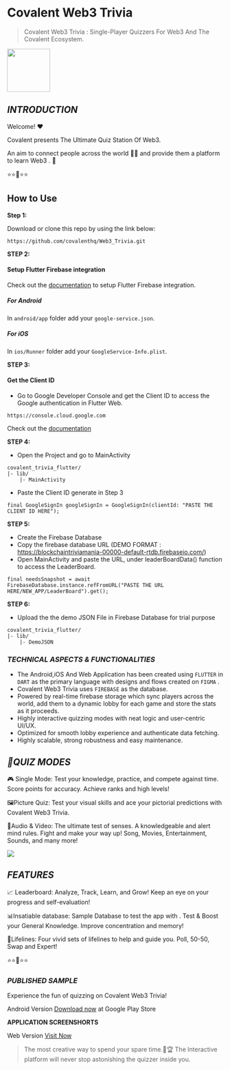 # **Covalent Web3 Trivia**
> Covalent Web3 Trivia : Single-Player Quizzers For Web3 And The Covalent Ecosystem.
<img src="https://play-lh.googleusercontent.com/FoyS9HkImE0Qo1PMyvEF21Ima9b55GbI5k9xNalAwXE4AXeF9fjXphh6XwSCCyTC-hY=w480-h960" width="100px" height="100px">


## ***INTRODUCTION***

Welcome! ❤

Covalent presents The Ultimate Quiz Station Of Web3.

An aim to connect people across the world 🤳🏻 and provide them a platform to learn Web3 . 💞


⭐⭐🌟⭐⭐



## How to Use 

**Step 1:**

Download or clone this repo by using the link below:

```
https://github.com/covalenthq/Web3_Trivia.git
```

**STEP 2:**

#### Setup Flutter Firebase integration
Check out the [documentation](https://firebase.google.com/learn/pathways/firebase-flutter) to setup Flutter Firebase integration.

##### For Android
In `android/app` folder add your `google-service.json`.
##### For iOS
In `ios/Runner` folder add your `GoogleService-Info.plist`.

**STEP 3:**

#### Get the Client ID

* Go to Google Developer Console and get the Client ID to access the Google authentication in Flutter Web.
```
https://console.cloud.google.com
```
Check out the [documentation](https://developers.google.com/adwords/api/docs/guides/authentication)

<!-- <ul>
 <li>Under "Select a project" on the top, select "Create new project" and fill the details.li>
 <li>Under "In the dashboard on the left, go to "API & Auth" -> Credentials.>
 <li>Under "OAuth", click "Create new client ID.>
 <li>Under "Application type", select "Web application.>
 <li>Under "Authorized Javascript origins", enter the URL(s) of your website. The "Authorized redirect URLs" are updated automatically>
 <li>Click "Create client ID".>
 <li>The new client ID can be accessed any time by going to "Credentials" in the left dashboard. It looks something like this: "3453453452345-dfgjw3456u2094mlfg45p.apps.googleusercontent.com".>
</ul> -->

**STEP 4:**
* Open the Project and go to MainActivity

```
covalent_trivia_flutter/
|- lib/
    |- MainActivity
```
* Paste the Client ID generate in Step 3

```
final GoogleSignIn googleSignIn = GoogleSignIn(clientId: "PASTE THE CLIENT ID HERE");
```

**STEP 5:**
* Create the Firebase Database
* Copy the firebase database URL (DEMO FORMAT : https://blockchaintriviamania-00000-default-rtdb.firebaseio.com/)
* Open MainActivity and paste the URL, under leaderBoardData() function to access the LeaderBoard.

```
final needsSnapshot = await FirebaseDatabase.instance.refFromURL("PASTE THE URL HERE/NEW_APP/LeaderBoard").get();

```

**STEP 6:**
* Upload the the demo JSON File in Firebase Database for trial purpose

```
covalent_trivia_flutter/
|- lib/
    |- DemoJSON
```
### ***TECHNICAL ASPECTS & FUNCTIONALITIES***

- The Android,iOS And Web Application has been created using `FLUTTER` in `DART` as the primary language with designs and flows created on `FIGMA` .
- Covalent Web3 Trivia uses `FIREBASE` as the database.
- Powered by real-time firebase storage which sync players across the world, add them to a dynamic lobby for each game and store the stats as it proceeds.
- Highly interactive quizzing modes with neat logic and user-centric UI/UX.
- Optimized for smooth lobby experience and authenticate data fetching.
- Highly scalable, strong robustness and easy maintenance.


## ***🔮QUIZ MODES*** 

🎮 Single Mode: Test your knowledge, practice, and compete against time. Score points for accuracy. Achieve ranks and high levels!

🖼️Picture Quiz: Test your visual skills and ace your pictorial predictions with Covalent Web3 Trivia.

🥁Audio & Video: The ultimate test of senses. A knowledgeable and alert mind rules. Fight and make your way up! Song, Movies, Entertainment, Sounds, and many more!


<img src="https://play-lh.googleusercontent.com/yvMUS3_tE6z5yR7onWKYq-q3ZF9j8uxdtVnRymfw7jIVR8f-DshAPy8RlpL-kWgSXIt0=w832-h470">

## ***FEATURES*** 

📈 Leaderboard: Analyze, Track, Learn, and Grow! Keep an eye on your progress and self-evaluation!

📊Insatiable database: Sample Database to test the app with . Test & Boost your General Knowledge. Improve concentration and memory!

💌Lifelines: Four vivid sets of lifelines to help and guide you. Poll, 50-50, Swap and Expert!

⭐⭐🌟⭐⭐


### ***PUBLISHED SAMPLE***
Experience the fun of quizzing on Covalent Web3 Trivia!

Android Version
[Download now](https://play.google.com/store/apps/details?id=com.nbird.covalentweb3trivia) at Google Play Store

**APPLICATION SCREENSHORTS**

<!--  <img src="https://play-lh.googleusercontent.com/UbXmt1BMHNzyzZidAhCFliybpZiTNepkweQntyho9MnWcpff5_v3z_9i0kP3YMPKzI4=w1052-h592" width="150px" height="320px">   <img src="https://play-lh.googleusercontent.com/bmxdHdteYsFfuWg1OHVrqLJAYQkMiJw0VICgsfjh4AUlboiZBZL6JPOApDTwKrH66LQ=w1052-h592" width="150px" height="320px">   <img src="https://play-lh.googleusercontent.com/W1VUfTkwP11ATOMgj3e7PbyhtnJ9lmPkON7Ea8nq9CHTixLy55m1pOxwSQwWNu0CVA=w1052-h592" width="150px" height="320px">   <img src="https://play-lh.googleusercontent.com/YmxOK00J0Sm6cvRLcKG_A5c92KHujp1RFiva3dTSXIgaSvjdxDZAR6DKN5symVYnZQ=w1052-h592" width="150px" height="320px"> <img src="https://play-lh.googleusercontent.com/qjdjaB2Xpm1E0_VxxeKOWQJz-0l3lkqQUxTbz8J_6xJOEgjN-d6UL9k83bnQDE5TK3Ag=w1052-h592" width="150px" height="320px"> <img src="https://play-lh.googleusercontent.com/9WSllFKbR2KyF3jx5OSfjlIo9pdwk9l0l4-1pcELW0HFCzio3zp1NuXokVNtIT9maK4=w1052-h592" width="150px" height="320px"> -->

Web Version
[Visit Now](https://blockchaintrivia-8fc26.web.app/#/)

<!-- **FLUTTER WEB SCREENSHORTS**

 <img src="https://github.com/covalenthq/Covalent_Flutter_Trivia/blob/main/assets/Main%20Activity.png?raw=true"
     width="300px" height="180px"> <img src="https://github.com/covalenthq/Covalent_Flutter_Trivia/blob/main/assets/Quiz%20Layout.png?raw=true"
     width="300px" height="180px"> <img src="https://github.com/covalenthq/Covalent_Flutter_Trivia/blob/main/assets/Audience%20Advice.png?raw=true"
     width="300px" height="180px"> <img src="https://github.com/covalenthq/Covalent_Flutter_Trivia/blob/main/assets/Expert%20Advice.png?raw=true"
     width="300px" height="180px"> <img src="https://github.com/covalenthq/Covalent_Flutter_Trivia/blob/main/assets/Score%20Board.png?raw=true"
     width="300px" height="180px">	  -->
		 

>The most creative way to spend your spare time.🎯🏆 The Interactive platform will never stop astonishing the quizzer inside you.





 



